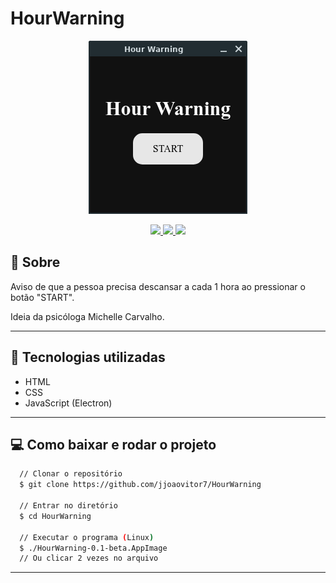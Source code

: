 # HourWarning

<p align="center">
  <img src="./screenshots/1.png">
</p>

<p align="center">
  <a href="https://forthebadge.com"> <img src="https://forthebadge.com/images/badges/uses-html.svg" /> </a>
  <a href="https://forthebadge.com"> <img src="https://forthebadge.com/images/badges/uses-css.svg" /> </a>
  <a href="https://forthebadge.com"> <img src="https://forthebadge.com/images/badges/uses-js.svg" /> </a>
</p>

## :scroll: Sobre

Aviso de que a pessoa precisa descansar a cada 1 hora ao pressionar o botão "START".

Ideia da psicóloga Michelle Carvalho.

---

## :rocket: Tecnologias utilizadas

- HTML
- CSS
- JavaScript (Electron)

---

## :computer: Como baixar e rodar o projeto

```bash
  // Clonar o repositório
  $ git clone https://github.com/jjoaovitor7/HourWarning

  // Entrar no diretório
  $ cd HourWarning

  // Executar o programa (Linux)
  $ ./HourWarning-0.1-beta.AppImage
  // Ou clicar 2 vezes no arquivo
```

---
